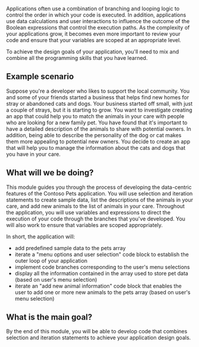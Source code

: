 Applications often use a combination of branching and looping logic to control the order in which your code is executed. In addition, applications use data calculations and user interactions to influence the outcome of the Boolean expressions that control the execution paths. As the complexity of your applications grow, it becomes even more important to review your code and ensure that your variables are scoped at an appropriate level.

To achieve the design goals of your application, you'll need to mix and combine all the programming skills that you have learned.

## Example scenario

Suppose you're a developer who likes to support the local community. You and some of your friends started a business that helps find new homes for stray or abandoned cats and dogs. Your business started off small, with just a couple of strays, but it is starting to grow. You want to investigate creating an app that could help you to match the animals in your care with people who are looking for a new family pet. You have found that it's important to have a detailed description of the animals to share with potential owners. In addition, being able to describe the personality of the dog or cat makes them more appealing to potential new owners. You decide to create an app that will help you to manage the information about the cats and dogs that you have in your care.

## What will we be doing?

This module guides you through the process of developing the data-centric features of the Contoso Pets application. You will use selection and iteration statements to create sample data, list the descriptions of the animals in your care, and add new animals to the list of animals in your care. Throughout the application, you will use variables and expressions to direct the execution of your code through the branches that you've developed. You will also work to ensure that variables are scoped appropriately.

In short, the application will:

- add predefined sample data to the pets array
- iterate a "menu options and user selection" code block to establish the outer loop of your application
- implement code branches corresponding to the user's menu selections
- display all the information contained in the array used to store pet data (based on user's menu selection)
- iterate an "add new animal information" code block that enables the user to add one or more new animals to the pets array (based on user's menu selection)

## What is the main goal?

By the end of this module, you will be able to develop code that combines selection and iteration statements to achieve your application design goals.
